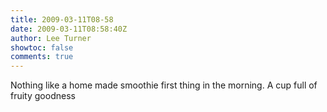 ```yaml
---
title: 2009-03-11T08-58
date: 2009-03-11T08:58:40Z
author: Lee Turner
showtoc: false
comments: true
---
```


Nothing like a home made smoothie first thing in the morning. A cup full of fruity goodness


